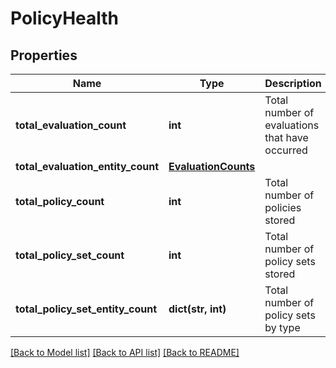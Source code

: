 # PolicyHealth

## Properties
Name | Type | Description | Notes
------------ | ------------- | ------------- | -------------
**total_evaluation_count** | **int** | Total number of evaluations that have occurred | 
**total_evaluation_entity_count** | [**EvaluationCounts**](EvaluationCounts.md) |  | 
**total_policy_count** | **int** | Total number of policies stored | 
**total_policy_set_count** | **int** | Total number of policy sets stored | 
**total_policy_set_entity_count** | **dict(str, int)** | Total number of policy sets by type | 

[[Back to Model list]](../README.md#documentation-for-models) [[Back to API list]](../README.md#documentation-for-api-endpoints) [[Back to README]](../README.md)

